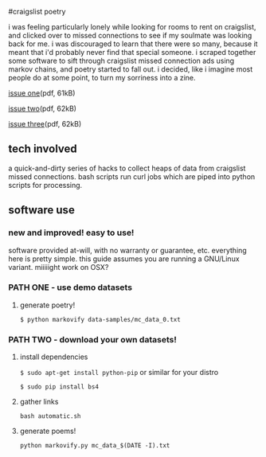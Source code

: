 #craigslist poetry

i was feeling particularly lonely while looking for rooms to rent on 
craigslist, and clicked over to missed connections to see if my soulmate 
was looking back for me. i was discouraged to learn that there were so 
many, because it meant that i'd probably never find that special 
someone. i scraped together some software to sift through craigslist 
missed connection ads using markov chains, and poetry started to fall 
out. i decided, like i imagine most people do at some point, to turn my 
sorriness into a zine.

[issue one](https://github.com/ardendaily/markov-connections/raw/master/zines/MissedConnections.pdf)(pdf, 61kB)

[issue two](https://github.com/ardendaily/markov-connections/raw/master/zines/MissedConnections2.pdf)(pdf, 62kB)

[issue three](https://github.com/ardendaily/markov-connections/raw/master/zines/MissedConnections3.pdf)(pdf, 62kB)

## tech involved

a quick-and-dirty series of hacks to collect heaps of data from craigslist missed connections. bash scripts run curl jobs which are piped into python scripts for processing. 

## software use
### new and improved! easy to use!

software provided at-will, with no warranty or guarantee, etc. everything here is pretty simple.  this guide assumes you are running a GNU/Linux variant. miiiiight work on OSX?

### PATH ONE - use demo datasets 

1. generate poetry!

    `$ python markovify data-samples/mc_data_0.txt`

### PATH TWO - download your own datasets!

1. install dependencies

    `$ sudo apt-get install python-pip` or similar for your distro

    `$ sudo pip install bs4`

2. gather links

    `bash automatic.sh`

3. generate poems!

    `python markovify.py mc_data_$(DATE -I).txt`
